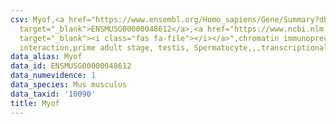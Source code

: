```yaml
---
csv: Myof,<a href="https://www.ensembl.org/Homo_sapiens/Gene/Summary?db=core;g=ENSMUSG00000048612"
  target="_blank">ENSMUSG00000048612</a>,<a href="https://www.ncbi.nlm.nih.gov/pubmed/25450459"
  target="_blank"><i class="fas fa-file"></i></a>",chromatin immunoprecipitation assay,direct
  interaction,prime adult stage, testis, Spermatocyte,,,transcriptional regulation,
data_alias: Myof
data_id: ENSMUSG00000048612
data_numevidence: 1
data_species: Mus musculus
data_taxid: '10090'
title: Myof
---
```

